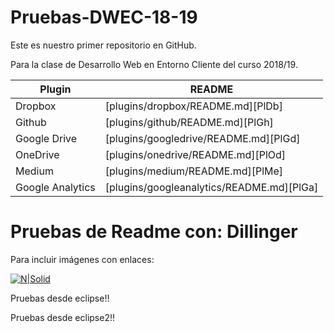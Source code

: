 # Pruebas-DWEC-18-19
Este es nuestro primer repositorio en GitHub.


Para la clase de Desarrollo Web en Entorno Cliente del curso 2018/19.

| Plugin | README |
| ------ | ------ |
| Dropbox | [plugins/dropbox/README.md][PlDb] |
| Github | [plugins/github/README.md][PlGh] |
| Google Drive | [plugins/googledrive/README.md][PlGd] |
| OneDrive | [plugins/onedrive/README.md][PlOd] |
| Medium | [plugins/medium/README.md][PlMe] |
| Google Analytics | [plugins/googleanalytics/README.md][PlGa] |

# Pruebas de Readme con: Dillinger

Para incluir imágenes con enlaces:

[![N|Solid](https://cldup.com/dTxpPi9lDf.thumb.png)](https://nodesource.com/products/nsolid)


Pruebas desde eclipse!!

Pruebas desde eclipse2!!
